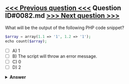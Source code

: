 [<<< Previous question <<<](0081.md)   Question ID#0082.md   [>>> Next question >>>](0083.md)
---

What will be the output of the following PHP code snippet?
```php
$array = array(1.1 => '1', 1.2 => '1');
echo count($array);
```

- [ ] A) 1
- [ ] B) The script will throw an error message.
- [ ] C) 0
- [ ] D) 2

<details><summary><b>Answer</b></summary>
<p>
  Answer: <strong>A</strong>
</p>
</details>
